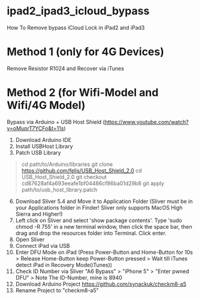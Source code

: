 # ipad2_ipad3_icloud_bypass
How To Remove bypass iCloud Lock in iPad2 and iPad3

# Method 1 (only for 4G Devices)
Remove Resistor R1024 and Recover via iTunes


# Method 2 (for Wifi-Model and Wifi/4G Model)
Bypass via Arduino + USB Host Shield (https://www.youtube.com/watch?v=oMuprT7YCFo&t=11s)

1) Download Arduino IDE
2) Install USBHost Library
3) Patch USB Library
> cd path/to/Arduino/libraries
> git clone https://github.com/felis/USB_Host_Shield_2.0
> cd USB_Host_Shield_2.0
> git checkout cd87628af4a693eeafe1bf04486cf86ba01d29b8
> git apply path/to/usb_host_library.patch
6) Download Sliver 5.4 and Move it to Application Folder (Sliver must be in your Applications folder in Finder! Sliver only supports MacOS High Sierra and Higher!)
7) Left click on Sliver and select 'show package contents'. Type 'sudo chmod -R 755' in a new terminal window, then click the space bar, then drag and drop the resources folder into Terminal. Click enter.
8) Open Sliver
9) Connect iPad via USB
10) Enter DFU Mode on iPad (Press Power-Button and Home-Button for 10s > Release Home-Button keep Power-Button pressed > Wait till iTunes detect iPad in Recovery Mode(iTunes))
11) Check ID Number via Sliver "A6 Bypass" > "iPhone 5" > "Enter pwned DFU" > Note The ID-Number, mine is 8940
12) Download Arduino Project https://github.com/synackuk/checkm8-a5
13) Rename Project to "checkm8-a5"


